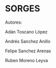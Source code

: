 SORGES
======
Autores:

Adán Toscano López

Andrés Sanchez Anillo

Felipe Sanchez Arenas

Ruben Moreno Leyva

